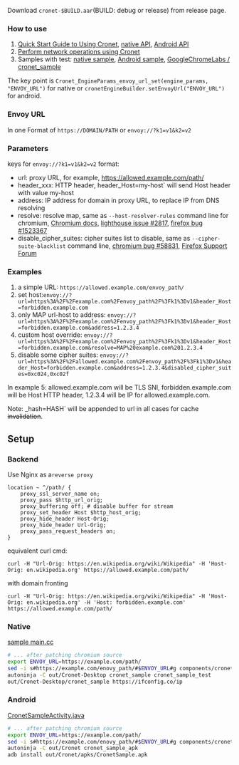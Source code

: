
Download `cronet-$BUILD.aar`(BUILD: debug or release) from release page.

### How to use
1. [Quick Start Guide to Using Cronet](https://chromium.googlesource.com/chromium/src/+/master/components/cronet/README.md), [native API](https://chromium.googlesource.com/chromium/src/+/master/components/cronet/native/test_instructions.md), [Android API](https://chromium.googlesource.com/chromium/src/+/master/components/cronet/android/test_instructions.md)
3. [Perform network operations using Cronet](https://developer.android.com/guide/topics/connectivity/cronet)
3. Samples with test: [native sample](https://chromium.googlesource.com/chromium/src/+/master/components/cronet/native/sample), [Android sample](https://chromium.googlesource.com/chromium/src/+/master/components/cronet/android/sample/README), [GoogleChromeLabs / cronet_sample](https://github.com/GoogleChromeLabs/cronet-sample/blob/master/android/app/src/main/java/com/google/samples/cronet_sample/ViewAdapter.java#L80)

The key point is `Cronet_EngineParams_envoy_url_set(engine_params, "ENVOY_URL")` for native 
or `cronetEngineBuilder.setEnvoyUrl("ENVOY_URL")` for android.

### Envoy URL

In one Format of `https://DOMAIN/PATH` or `envoy://?k1=v1&k2=v2`

### Parameters

keys for `envoy://?k1=v1&k2=v2` format:

* url: proxy URL, for example, https://allowed.example.com/path/
* header_xxx: HTTP header, header_Host=my-host` will send Host header with value my-host
* address: IP address for domain in proxy URL, to replace IP from DNS resolving
* resolve: resolve map, same as `--host-resolver-rules` command line for chromium, [Chromium docs](https://www.chromium.org/developers/design-documents/network-stack/socks-proxy), [lighthouse issue #2817](https://github.com/GoogleChrome/lighthouse/issues/2817), [firefox bug #1523367](https://bugzilla.mozilla.org/show_bug.cgi?id=1523367)
* disable_cipher_suites: cipher suites list to disable, same as `--cipher-suite-blacklist` command line, [chromium bug #58831](https://bugs.chromium.org/p/chromium/issues/detail?id=58831), [Firefox Support Forum](https://support.mozilla.org/en-US/questions/1119007#answer-867850)

### Examples

1. a simple URL: `https://allowed.example.com/envoy_path/`
2. set host:`envoy://?url=https%3A%2F%2Fexample.com%2Fenvoy_path%2F%3Fk1%3Dv1&header_Host=forbidden.example.com`
3. only MAP url-host to address: `envoy://?url=https%3A%2F%2Fexample.com%2Fenvoy_path%2F%3Fk1%3Dv1&header_Host=forbidden.example.com&address=1.2.3.4`
4. custom host override: `envoy://?url=https%3A%2F%2Fexample.com%2Fenvoy_path%2F%3Fk1%3Dv1&header_Host=forbidden.example.com&resolve=MAP%20example.com%201.2.3.4`
5. disable some cipher suites:  `envoy://?url=https%3A%2F%2Fallowed.example.com%2Fenvoy_path%2F%3Fk1%3Dv1&header_Host=forbidden.example.com&address=1.2.3.4&disabled_cipher_suites=0xc024,0xc02f`

In example 5: allowed.example.com will be TLS SNI, forbidden.example.com will be Host HTTP header, 1.2.3.4 will be IP for allowed.example.com.

Note: _hash=HASH` will be appended to url in all cases for cache ~~invalidation~~.

## Setup
### Backend

Use Nginx as a`reverse proxy`

```
location ~ ^/path/ {
    proxy_ssl_server_name on;
    proxy_pass $http_url_orig;
    proxy_buffering off; # disable buffer for stream
    proxy_set_header Host $http_host_orig;
    proxy_hide_header Host-Orig;
    proxy_hide_header Url-Orig;
    proxy_pass_request_headers on;
}
```

equivalent curl cmd:

   `curl -H "Url-Orig: https://en.wikipedia.org/wiki/Wikipedia" -H 'Host-Orig: en.wikipedia.org' https://allowed.example.com/path/`

with domain fronting

   `curl -H "Url-Orig: https://en.wikipedia.org/wiki/Wikipedia" -H 'Host-Orig: en.wikipedia.org' -H 'Host: forbidden.example.com' https://allowed.example.com/path/`


### Native
[sample main.cc](https://chromium.googlesource.com/chromium/src/+/master/components/cronet/native/sample/main.cc)

```bash
# ... after patching chromium source
export ENVOY_URL=https://example.com/path/
sed -i s#https://example.com/enovy_path/#$ENVOY_URL#g components/cronet/native/sample/main.cc
autoninja -C out/Cronet-Desktop cronet_sample cronet_sample_test
out/Cronet-Desktop/cronet_sample https://ifconfig.co/ip
```

### Android

[CronetSampleActivity.java](https://chromium.googlesource.com/chromium/src/+/master/components/cronet/android/sample/src/org/chromium/cronet_sample_apk/CronetSampleActivity.java)

```bash
# ... after patching chromium source
export ENVOY_URL=https://example.com/path/
sed -i s#https://example.com/enovy_path/#$ENVOY_URL#g components/cronet/android/sample/src/org/chromium/cronet_sample_apk/CronetSampleActivity.java
autoninja -C out/Cronet cronet_sample_apk
adb install out/Cronet/apks/CronetSample.apk
```
